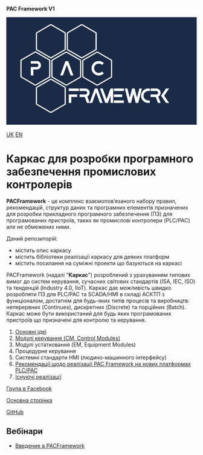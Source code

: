 ﻿﻿﻿﻿﻿﻿﻿**PAC Framework V1**  

![](media/LOGO14.png)

[UK](README.md) [EN](README_EN.md)

# Каркас для розробки програмного забезпечення промислових контролерів

**PACFramework** - це комплекс взаємопов’язаного набору правил, рекомендацій, структур даних та програмних елементів призначених для розробки прикладного програмного забезпечення (ПЗ) для програмованих пристроїв, таких як промислові контролери (PLC/PAC) але не обмежених ними.

Даний репозиторій:

- містить опис каркасу
- містить бібліотеки реалізації каркасу для деяких платформ
- містить посилання на суміжні проекти що базуються на каркасі  

PACFramework (надалі "**Каркас**") розроблений з урахуванням типових вимог до систем керування, сучасних світових стандартів (ISA, IEC, ISO) та тенденцій (Industry 4.0, IIoT). Каркас дає можливість швидко розробляти ПЗ для PLC/PAC та SCADA/HMI в складі АСКТП з функціоналом, достатнім для будь-яких типів процесів та виробництв: неперервних (Continues), дискретних (Discrete) та порційних (Batch). Каркас може бути використаний для будь яких програмованих пристроїв що призначені для контролю та керування.

1. [Основні ідеї](base/README.md)
2. [Модулі керування (CM, Control Modules)](cm/README.md)
3. Модулі устатковання (EM, Equipment Modules)
4. Процедурне керування
5. Системні стандарти HMI (людино-машинного інтерфейсу)
6. [Рекомендації щодо реалізації PAC Framework на нових платформах PLC/PAC](implem/README.md)  
7. [Існуючі реалізації](platforms/README.md) 

[Група в Facebook](https://www.facebook.com/groups/pacframeworkcomunity)

[Основна сторінка](https://pupenasan.github.io/PACFramework/)

[GitHub](https://github.com/pupenasan/PACFramework)



## Вебінари

- [Введение в PACFramework](https://www.tda.in.ua/pacframework)

